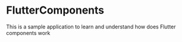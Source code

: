 # FlutterComponents
This is a sample application to learn and understand how does Flutter components work
